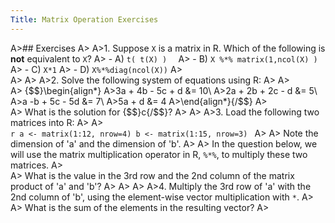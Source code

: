 ```yaml
---
Title: Matrix Operation Exercises
---
```



A>## Exercises
A>
A>1. Suppose `X` is a matrix in R. Which of the following is **not** equivalent to `X`?
A>  - A) `t( t(X) )  `
A>  - B) `X %*% matrix(1,ncol(X) ) `
A>  - C) `X*1`
A>  - D) `X%*%diag(ncol(X))`
A>  
A>
A>
A>2. Solve the following system of equations using R:
A>
A>    
A>    {$$}\begin{align*}
A>3a + 4b - 5c + d &= 10\\
A>2a + 2b + 2c - d &= 5\\
A>a -b + 5c - 5d &= 7\\
A>5a + d &= 4
A>\end{align*}{/$$}
A>    
A>    What is the solution for {$$}c{/$$}?
A>
A>
A>3. Load the following two matrices into R:
A>
A>    
    ```r
    a <- matrix(1:12, nrow=4)
    b <- matrix(1:15, nrow=3)
    ```
A>
A>    Note the dimension of 'a' and the dimension of 'b'.
A>
A>    In the question below, we will use the matrix multiplication operator in R, `%*%`, to multiply these two matrices.
A>    
A>    What is the value in the 3rd row and the 2nd column of the matrix product of 'a' and 'b'?
A>
A>
A>
A>4. Multiply the 3rd row of 'a' with the 2nd column of 'b', using the element-wise vector multiplication with `*`.
A>
A>    What is the sum of the elements in the resulting vector?
A>
